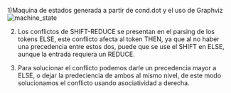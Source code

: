1)Maquina de estados generada a partir de cond.dot y el uso de Graphviz
   ![machine_state](https://user-images.githubusercontent.com/72633281/153325519-a24f0110-42b1-467a-906e-0268fc782739.png)


2) Los conflictos de SHIFT-REDUCE se presentan en el parsing de los tokens ELSE, este conflicto afecta al token THEN, ya que al no haber una precedencia entre estos dos, puede que se use el SHIFT en ELSE, aunque la entrada requiera un REDUCE.

3) Para solucionar el conflicto podemos darle un precedencia mayor a ELSE, o dejar la predeciencia de ambos al mismo nivel, de este modo solucionamos el conflicto usando asociatividad a derecha.
